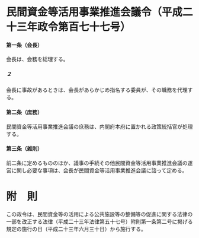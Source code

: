 # 民間資金等活用事業推進会議令（平成二十三年政令第百七十七号）
#### 第一条（会長）
会長は、会務を総理する。
##### ２
会長に事故があるときは、会長があらかじめ指名する委員が、その職務を代理する。
#### 第二条（庶務）
民間資金等活用事業推進会議の庶務は、内閣府本府に置かれる政策統括官が処理する。
#### 第三条（雑則）
前二条に定めるもののほか、議事の手続その他民間資金等活用事業推進会議の運営に関し必要な事項は、会長が民間資金等活用事業推進会議に諮って定める。
# 附　則
この政令は、民間資金等の活用による公共施設等の整備等の促進に関する法律の一部を改正する法律（平成二十三年法律第五十七号）附則第一条第二号に掲げる規定の施行の日（平成二十三年六月三十日）から施行する。
